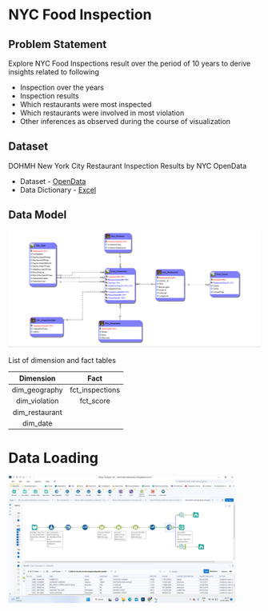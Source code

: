 
# NYC Food Inspection

## Problem Statement
Explore NYC Food Inspections result over the period of 10 years to derive insights related to following
* Inspection over the years
* Inspection results
* Which restaurants were most inspected
* Which restaurants were involved in most violation
* Other inferences as observed during the course of visualization

## Dataset

DOHMH New York City Restaurant Inspection Results by NYC OpenData

* Dataset - [OpenData](https://data.cityofnewyork.us/Health/DOHMH-New-York-City-Restaurant-Inspection-Results/43nn-pn8j)
* Data Dictionary - [Excel](https://data.cityofnewyork.us/api/views/43nn-pn8j/files/ec33d2c8-81f5-499a-a238-0213a38239cd?download=true&filename=RestaurantInspectionDataDictionary_09242018.xlsx)


## Data Model
![image](Images/NewYorkFoodInspection_DimensionalModel.png)

List of dimension and fact tables 

|        **Dimension**       |              **Fact**             |
|:--------------------------:|:---------------------------------:|
| dim_geography            | fct_inspections          |
| dim_violation           | fct_score |
| dim_restaurant          |                                   |
| dim_date           |                                   |

# Data Loading



<img src=Images/NewYorkFoodInspection_RutujaMore.png width="90%" height="50%">
